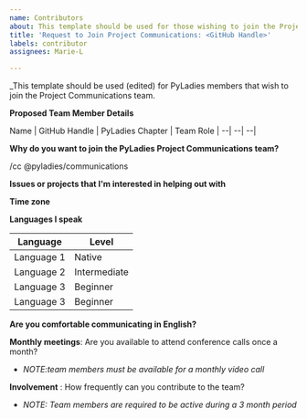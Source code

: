 ```yaml
---
name: Contributors
about: This template should be used for those wishing to join the Project Communications team as a team member (who is then a contributor to this repository).
title: 'Request to Join Project Communications: <GitHub Handle>'
labels: contributor
assignees: Marie-L

---
```


_This template should be used (edited) for PyLadies members that wish to join the Project Communications team.

**Proposed Team Member Details**

Name | GitHub Handle | PyLadies Chapter | Team Role 
| --| --| --|

**Why do you want to join the PyLadies Project Communications team?**

/cc @pyladies/communications

**Issues or projects that I'm interested in helping out with**

**Time zone**

**Languages I speak**

|Language | Level |
| -- | -- 
|Language 1| Native |
|Language 2 | Intermediate|
|Language 3 | Beginner|
|Language 3 | Beginner |

**Are you comfortable communicating in English?**

**Monthly meetings**: Are you available to attend conference calls once a month? 
- _NOTE:team members must be available for a monthly video call_

**Involvement** : How frequently can you contribute to the team?
- _NOTE: Team members are required to be active during a 3 month period_



